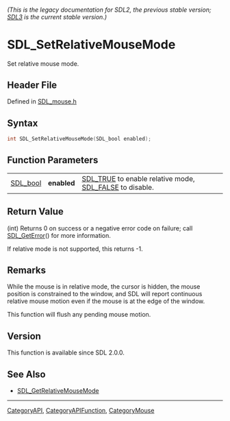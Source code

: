 ###### (This is the legacy documentation for SDL2, the previous stable version; [SDL3](https://wiki.libsdl.org/SDL3/) is the current stable version.)
# SDL_SetRelativeMouseMode

Set relative mouse mode.

## Header File

Defined in [SDL_mouse.h](https://github.com/libsdl-org/SDL/blob/SDL2/include/SDL_mouse.h)

## Syntax

```c
int SDL_SetRelativeMouseMode(SDL_bool enabled);
```

## Function Parameters

|                      |             |                                                                                  |
| -------------------- | ----------- | -------------------------------------------------------------------------------- |
| [SDL_bool](SDL_bool) | **enabled** | [SDL_TRUE](SDL_TRUE) to enable relative mode, [SDL_FALSE](SDL_FALSE) to disable. |

## Return Value

(int) Returns 0 on success or a negative error code on failure; call
[SDL_GetError](SDL_GetError)() for more information.

If relative mode is not supported, this returns -1.

## Remarks

While the mouse is in relative mode, the cursor is hidden, the mouse
position is constrained to the window, and SDL will report continuous
relative mouse motion even if the mouse is at the edge of the window.

This function will flush any pending mouse motion.

## Version

This function is available since SDL 2.0.0.

## See Also

- [SDL_GetRelativeMouseMode](SDL_GetRelativeMouseMode)

----
[CategoryAPI](CategoryAPI), [CategoryAPIFunction](CategoryAPIFunction), [CategoryMouse](CategoryMouse)

